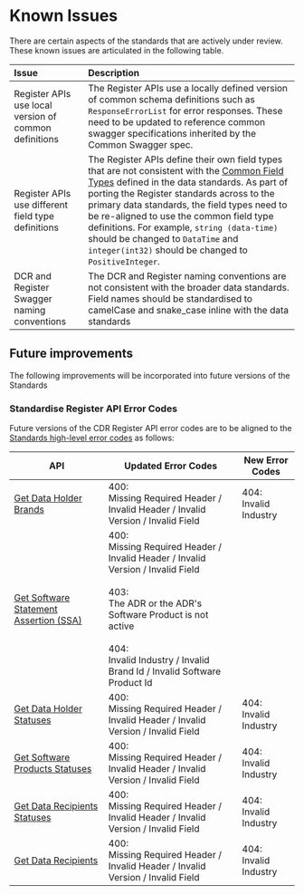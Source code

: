 # Known Issues

There are certain aspects of the standards that are actively under review. These known issues are articulated in the following table.

Issue | Description
:---- | :----------
Register APIs use local version of common definitions | The Register APIs use a locally defined version of common schema definitions such as `ResponseErrorList` for error responses. These need to be updated to reference common swagger specifications inherited by the Common Swagger spec.
Register APIs use different field type definitions | The Register APIs define their own field types that are not consistent with the [Common Field Types](#common-field-types) defined in the data standards. As part of porting the Register standards across to the primary data standards, the field types need to be re-aligned to use the common field type definitions. For example, `string (data-time)` should be changed to `DataTime` and `integer(int32)` should be changed to `PositiveInteger`.
DCR and Register Swagger naming conventions | The DCR and Register naming conventions are not consistent with the broader data standards. Field names should be standardised to camelCase and snake_case inline with the data standards


## Future improvements


The following improvements will be incorporated into future versions of the Standards

### Standardise Register API Error Codes

Future versions of the CDR Register API error codes are to be aligned to the [Standards high-level error codes](#error-codes) as follows:

API | Updated Error Codes | New Error Codes
-- | -- | --
[Get Data Holder Brands](#get-data-holder-brands) | 400: <br />Missing Required Header / Invalid Header / Invalid Version / Invalid Field | 404: <br />Invalid Industry
[Get Software Statement Assertion (SSA)](#get-software-statement-assertion-ssa) | 400: <br />Missing Required Header / Invalid Header / Invalid Version / Invalid Field <br /><br />403: <br />The ADR or the ADR's Software Product is not active <br /><br />404: <br />Invalid Industry / Invalid Brand Id / Invalid Software Product Id |
[Get Data Holder Statuses](#get-data-holder-statuses) | 400: <br />Missing Required Header / Invalid Header / Invalid Version / Invalid Field | 404: <br />Invalid Industry
[Get Software Products Statuses](#get-software-products-statuses) | 400: <br />Missing Required Header / Invalid Header / Invalid Version / Invalid Field | 404: <br />Invalid Industry
[Get Data Recipients Statuses](#get-data-recipients-statuses) | 400: <br />Missing Required Header / Invalid Header / Invalid Version / Invalid Field | 404: <br />Invalid Industry
[Get Data Recipients](#get-data-recipients) | 400: <br />Missing Required Header / Invalid Header / Invalid Version / Invalid Field | 404: <br />Invalid Industry


